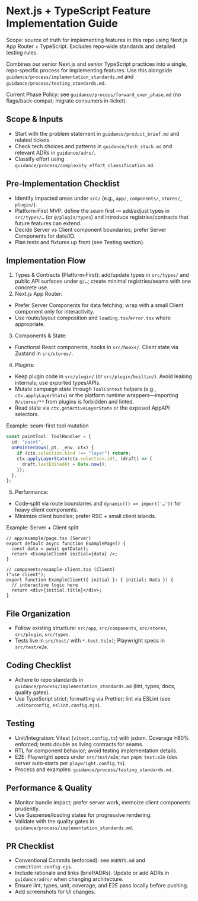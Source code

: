 # Next.js + TypeScript Feature Implementation Guide

Scope: source of truth for implementing features in this repo using Next.js App Router + TypeScript. Excludes repo‑wide standards and detailed testing rules.

Combines our senior Next.js and senior TypeScript practices into a single, repo‑specific process for implementing features. Use this alongside `guidance/process/implementation_standards.md` and `guidance/process/testing_standards.md`.

Current Phase Policy: see `guidance/process/forward_ever_phase.md` (no flags/back‑compat; migrate consumers in‑ticket).

## Scope & Inputs

- Start with the problem statement in `guidance/product_brief.md` and related tickets.
- Check tech choices and patterns in `guidance/tech_stack.md` and relevant ADRs in `guidance/adrs/`.
- Classify effort using `guidance/process/complexity_effort_classification.md`.

## Pre‑Implementation Checklist

- Identify impacted areas under `src/` (e.g., `app/`, `components/`, `stores/`, `plugin/`).
- Platform‑First MVP: define the seam first — add/adjust types in `src/types/…` (or `@/plugin/types`) and introduce registries/contracts that future features can extend.
- Decide Server vs Client component boundaries; prefer Server Components for data/IO.
- Plan tests and fixtures up front (see Testing section).

## Implementation Flow

1. Types & Contracts (Platform‑First): add/update types in `src/types/` and public API surfaces under `@/…`; create minimal registries/seams with one concrete use.
2. Next.js App Router:

- Prefer Server Components for data fetching; wrap with a small Client component only for interactivity.
- Use route/layout composition and `loading.tsx`/`error.tsx` where appropriate.

3. Components & State:

- Functional React components, hooks in `src/hooks/`. Client state via Zustand in `src/stores/`.

4. Plugins:

- Keep plugin code in `src/plugin/` (or `src/plugin/builtin/`). Avoid leaking internals; use exported types/APIs.
- Mutate campaign state through `ToolContext` helpers (e.g., `ctx.applyLayerState`) or the platform runtime wrappers—importing `@/stores/**` from plugins is forbidden and linted.
- Read state via `ctx.getActiveLayerState` or the exposed AppAPI selectors.

Example: seam-first tool mutation

```ts
const paintTool: ToolHandler = {
  id: "paint",
  onPointerDown(_pt, _env, ctx) {
    if (ctx.selection.kind !== "layer") return;
    ctx.applyLayerState(ctx.selection.id!, (draft) => {
      draft.lastEditedAt = Date.now();
    });
  },
};
```

5. Performance:

- Code‑split via route boundaries and `dynamic(() => import('…'))` for heavy client components.
- Minimize client bundles; prefer RSC + small client islands.

Example: Server + Client split

```tsx
// app/example/page.tsx (Server)
export default async function ExamplePage() {
  const data = await getData();
  return <ExampleClient initial={data} />;
}

// components/example-client.tsx (Client)
("use client");
export function ExampleClient({ initial }: { initial: Data }) {
  // interactive logic here
  return <div>{initial.title}</div>;
}
```

## File Organization

- Follow existing structure: `src/app`, `src/components`, `src/stores`, `src/plugin`, `src/types`.
- Tests live in `src/test/` with `*.test.ts[x]`; Playwright specs in `src/test/e2e`.

## Coding Checklist

- Adhere to repo standards in `guidance/process/implementation_standards.md` (lint, types, docs, quality gates).
- Use TypeScript strict; formatting via Prettier; lint via ESLint (see `.editorconfig`, `eslint.config.mjs`).

## Testing

- Unit/Integration: Vitest (`vitest.config.ts`) with jsdom. Coverage ≥80% enforced; tests double as living contracts for seams.
- RTL for component behavior; avoid testing implementation details.
- E2E: Playwright specs under `src/test/e2e`; run `pnpm test:e2e` (dev server auto‑starts per `playwright.config.ts`).
- Process and examples: `guidance/process/testing_standards.md`.

## Performance & Quality

- Monitor bundle impact; prefer server work, memoize client components prudently.
- Use Suspense/loading states for progressive rendering.
- Validate with the quality gates in `guidance/process/implementation_standards.md`.

## PR Checklist

- Conventional Commits (enforced): see `AGENTS.md` and `commitlint.config.cjs`.
- Include rationale and links (brief/ADRs). Update or add ADRs in `guidance/adrs/` when changing architecture.
- Ensure lint, types, unit, coverage, and E2E pass locally before pushing.
- Add screenshots for UI changes.
